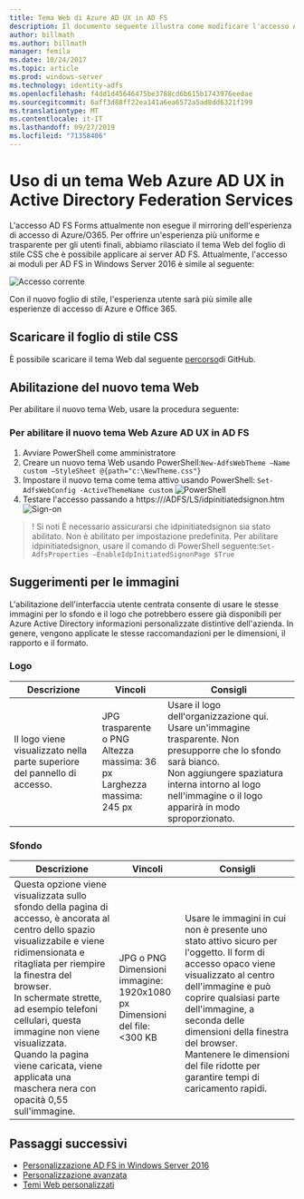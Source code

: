 ```yaml
---
title: Tema Web di Azure AD UX in AD FS
description: Il documento seguente illustra come modificare l'accesso AD FS Forms in modo che sia simile all'esperienza utente Azure AD.
author: billmath
ms.author: billmath
manager: femila
ms.date: 10/24/2017
ms.topic: article
ms.prod: windows-server
ms.technology: identity-adfs
ms.openlocfilehash: f4dd1d45646475be3788cd6b615b1743976eedae
ms.sourcegitcommit: 6aff3d88ff22ea141a6ea6572a5ad8dd6321f199
ms.translationtype: MT
ms.contentlocale: it-IT
ms.lasthandoff: 09/27/2019
ms.locfileid: "71358406"
---
```

# <a name="using-an-azure-ad-ux-web-theme-in-active-directory-federation-services"></a>Uso di un tema Web Azure AD UX in Active Directory Federation Services
L'accesso AD FS Forms attualmente non esegue il mirroring dell'esperienza di accesso di Azure/O365.  Per offrire un'esperienza più uniforme e trasparente per gli utenti finali, abbiamo rilasciato il tema Web del foglio di stile CSS che è possibile applicare ai server AD FS.  Attualmente, l'accesso ai moduli per AD FS in Windows Server 2016 è simile al seguente:

![Accesso corrente](media/Azure-UX-Web-Theme-in-AD-FS/one.png)


Con il nuovo foglio di stile, l'esperienza utente sarà più simile alle esperienze di accesso di Azure e Office 365.

## <a name="download-the-css-style-sheet"></a>Scaricare il foglio di stile CSS
È possibile scaricare il tema Web dal seguente [percorso](https://github.com/Microsoft/adfsWebCustomization/tree/master/centeredUi)di GitHub.


## <a name="enabling-the-new-web-theme"></a>Abilitazione del nuovo tema Web
Per abilitare il nuovo tema Web, usare la procedura seguente:

### <a name="to-enable-the-new-azure-ad-ux-web-theme-in-ad-fs"></a>Per abilitare il nuovo tema Web Azure AD UX in AD FS
1. Avviare PowerShell come amministratore
2. Creare un nuovo tema Web usando PowerShell:`New-AdfsWebTheme –Name custom –StyleSheet @{path="c:\NewTheme.css"}`
3. Impostare il nuovo tema come tema attivo usando PowerShell:  `Set-AdfsWebConfig -ActiveThemeName custom`
   ![PowerShell](media/Azure-UX-Web-Theme-in-AD-FS/two.png)
4. Testare l'accesso passando a https://<AD FS name.domain>/ADFS/LS/idpinitiatedsignon.htm ![Sign-on](media/Azure-UX-Web-Theme-in-AD-FS/three.png)

> ! Si noti È necessario assicurarsi che idpinitiatedsignon sia stato abilitato.  Non è abilitato per impostazione predefinita.  Per abilitare idpinitiatedsignon, usare il comando di PowerShell seguente:`Set-AdfsProperties –EnableIdpInitiatedSignonPage $True`

## <a name="image-recommendations"></a>Suggerimenti per le immagini
L'abilitazione dell'interfaccia utente centrata consente di usare le stesse immagini per lo sfondo e il logo che potrebbero essere già disponibili per Azure Active Directory informazioni personalizzate distintive dell'azienda. In genere, vengono applicate le stesse raccomandazioni per le dimensioni, il rapporto e il formato.

### <a name="logo"></a>Logo

Descrizione | Vincoli | Consigli
------- | ------- | ----------
Il logo viene visualizzato nella parte superiore del pannello di accesso. | JPG trasparente o PNG<br>Altezza massima: 36 px<br>Larghezza massima: 245 px | Usare il logo dell'organizzazione qui.<br>Usare un'immagine trasparente. Non presupporre che lo sfondo sarà bianco.<br>Non aggiungere spaziatura interna intorno al logo nell'immagine o il logo apparirà in modo sproporzionato.

### <a name="background"></a>Sfondo

Descrizione | Vincoli | Consigli
------- | ------- | ----------
Questa opzione viene visualizzata sullo sfondo della pagina di accesso, è ancorata al centro dello spazio visualizzabile e viene ridimensionata e ritagliata per riempire la finestra del browser.    <br>In schermate strette, ad esempio telefoni cellulari, questa immagine non viene visualizzata.<br>Quando la pagina viene caricata, viene applicata una maschera nera con opacità 0,55 sull'immagine. | JPG o PNG<br>Dimensioni immagine: 1920x1080 px<br>Dimensioni del file: &lt;300 KB | <br>Usare le immagini in cui non è presente uno stato attivo sicuro per l'oggetto. Il form di accesso opaco viene visualizzato al centro dell'immagine e può coprire qualsiasi parte dell'immagine, a seconda delle dimensioni della finestra del browser.<br>Mantenere le dimensioni del file ridotte per garantire tempi di caricamento rapidi.

## <a name="next-steps"></a>Passaggi successivi
- [Personalizzazione AD FS in Windows Server 2016](AD-FS-Customization-in-Windows-Server-2016.md)
- [Personalizzazione avanzata](Advanced-Customization-of-AD-FS-Sign-in-Pages.md)
- [Temi Web personalizzati](Custom-Web-Themes-in-AD-FS.md)

